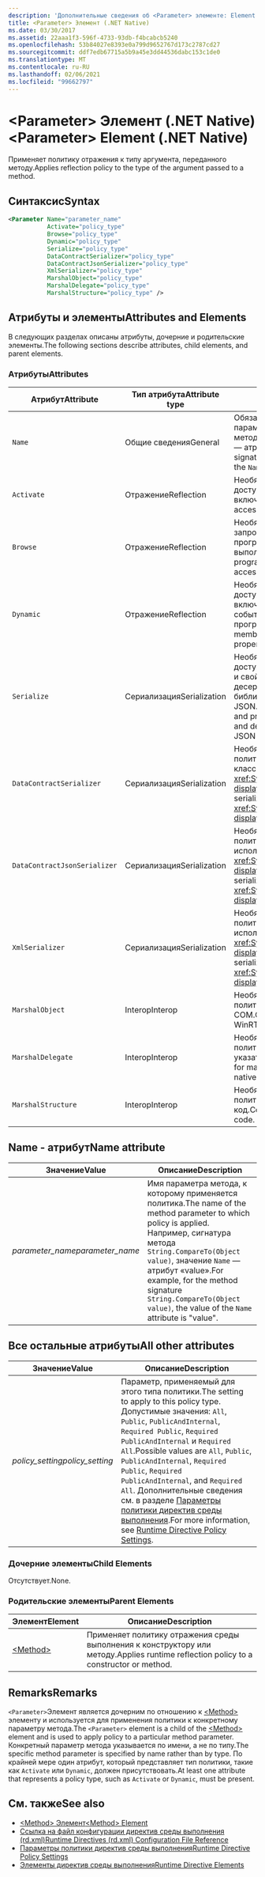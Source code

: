 ```yaml
---
description: 'Дополнительные сведения об <Parameter> элементе: Element (.NET Native)'
title: <Parameter> Элемент (.NET Native)
ms.date: 03/30/2017
ms.assetid: 22aaa1f3-596f-4733-93db-f4bcabcb5240
ms.openlocfilehash: 53b84027e8393e0a799d9652767d173c2787cd27
ms.sourcegitcommit: ddf7edb67715a5b9a45e3dd44536dabc153c1de0
ms.translationtype: MT
ms.contentlocale: ru-RU
ms.lasthandoff: 02/06/2021
ms.locfileid: "99662797"
---
```

# <a name="parameter-element-net-native"></a><span data-ttu-id="dbc0f-103">\<Parameter> Элемент (.NET Native)</span><span class="sxs-lookup"><span data-stu-id="dbc0f-103">\<Parameter> Element (.NET Native)</span></span>

<span data-ttu-id="dbc0f-104">Применяет политику отражения к типу аргумента, переданного методу.</span><span class="sxs-lookup"><span data-stu-id="dbc0f-104">Applies reflection policy to the type of the argument passed to a method.</span></span>  
  
## <a name="syntax"></a><span data-ttu-id="dbc0f-105">Синтаксис</span><span class="sxs-lookup"><span data-stu-id="dbc0f-105">Syntax</span></span>  
  
```xml  
<Parameter Name="parameter_name"  
           Activate="policy_type"  
           Browse="policy_type"  
           Dynamic="policy_type"  
           Serialize="policy_type"  
           DataContractSerializer="policy_type"  
           DataContractJsonSerializer="policy_type"  
           XmlSerializer="policy_type"  
           MarshalObject="policy_type"  
           MarshalDelegate="policy_type"  
           MarshalStructure="policy_type" />  
```  
  
## <a name="attributes-and-elements"></a><span data-ttu-id="dbc0f-106">Атрибуты и элементы</span><span class="sxs-lookup"><span data-stu-id="dbc0f-106">Attributes and Elements</span></span>  

 <span data-ttu-id="dbc0f-107">В следующих разделах описаны атрибуты, дочерние и родительские элементы.</span><span class="sxs-lookup"><span data-stu-id="dbc0f-107">The following sections describe attributes, child elements, and parent elements.</span></span>  
  
### <a name="attributes"></a><span data-ttu-id="dbc0f-108">Атрибуты</span><span class="sxs-lookup"><span data-stu-id="dbc0f-108">Attributes</span></span>  
  
|<span data-ttu-id="dbc0f-109">Атрибут</span><span class="sxs-lookup"><span data-stu-id="dbc0f-109">Attribute</span></span>|<span data-ttu-id="dbc0f-110">Тип атрибута</span><span class="sxs-lookup"><span data-stu-id="dbc0f-110">Attribute type</span></span>|<span data-ttu-id="dbc0f-111">Описание</span><span class="sxs-lookup"><span data-stu-id="dbc0f-111">Description</span></span>|  
|---------------|--------------------|-----------------|  
|`Name`|<span data-ttu-id="dbc0f-112">Общие сведения</span><span class="sxs-lookup"><span data-stu-id="dbc0f-112">General</span></span>|<span data-ttu-id="dbc0f-113">Обязательный атрибут.</span><span class="sxs-lookup"><span data-stu-id="dbc0f-113">Required attribute.</span></span> <span data-ttu-id="dbc0f-114">Имя параметра.</span><span class="sxs-lookup"><span data-stu-id="dbc0f-114">The parameter name.</span></span> <span data-ttu-id="dbc0f-115">Например, сигнатура метода `String.CompareTo(Object value)`, значение `Name` — атрибут «value».</span><span class="sxs-lookup"><span data-stu-id="dbc0f-115">For example, for the method signature `String.CompareTo(Object value)`, the value of the `Name` attribute is "value".</span></span>|  
|`Activate`|<span data-ttu-id="dbc0f-116">Отражение</span><span class="sxs-lookup"><span data-stu-id="dbc0f-116">Reflection</span></span>|<span data-ttu-id="dbc0f-117">Необязательный атрибут.</span><span class="sxs-lookup"><span data-stu-id="dbc0f-117">Optional attribute.</span></span> <span data-ttu-id="dbc0f-118">Управляет доступом среды выполнения к конструкторам для включения активации экземпляров.</span><span class="sxs-lookup"><span data-stu-id="dbc0f-118">Controls runtime access to constructors to enable activation of instances.</span></span>|  
|`Browse`|<span data-ttu-id="dbc0f-119">Отражение</span><span class="sxs-lookup"><span data-stu-id="dbc0f-119">Reflection</span></span>|<span data-ttu-id="dbc0f-120">Необязательный атрибут.</span><span class="sxs-lookup"><span data-stu-id="dbc0f-120">Optional attribute.</span></span> <span data-ttu-id="dbc0f-121">Управляет запросами для получения сведений об элементах программы, но не включает доступ среды выполнения.</span><span class="sxs-lookup"><span data-stu-id="dbc0f-121">Controls querying for information about program elements, but does not enable any runtime access.</span></span>|  
|`Dynamic`|<span data-ttu-id="dbc0f-122">Отражение</span><span class="sxs-lookup"><span data-stu-id="dbc0f-122">Reflection</span></span>|<span data-ttu-id="dbc0f-123">Необязательный атрибут.</span><span class="sxs-lookup"><span data-stu-id="dbc0f-123">Optional attribute.</span></span> <span data-ttu-id="dbc0f-124">Управляет доступом среды выполнения ко всем членам типа, включая конструкторы, методы, поля, свойства и события, чтобы включить динамическое программирование.</span><span class="sxs-lookup"><span data-stu-id="dbc0f-124">Controls runtime access to all type members, including constructors, methods, fields, properties, and events, to enable dynamic programming.</span></span>|  
|`Serialize`|<span data-ttu-id="dbc0f-125">Сериализация</span><span class="sxs-lookup"><span data-stu-id="dbc0f-125">Serialization</span></span>|<span data-ttu-id="dbc0f-126">Необязательный атрибут.</span><span class="sxs-lookup"><span data-stu-id="dbc0f-126">Optional attribute.</span></span> <span data-ttu-id="dbc0f-127">Управляет доступом среды выполнения к конструкторам, полям и свойствам, позволяющим сериализовать и десериализовать экземпляры типа с помощью таких библиотек, как, например, сериализатор Newtonsoft JSON.</span><span class="sxs-lookup"><span data-stu-id="dbc0f-127">Controls runtime access to constructors, fields, and properties, to enable type instances to be serialized and deserialized by libraries such as the Newtonsoft JSON serializer.</span></span>|  
|`DataContractSerializer`|<span data-ttu-id="dbc0f-128">Сериализация</span><span class="sxs-lookup"><span data-stu-id="dbc0f-128">Serialization</span></span>|<span data-ttu-id="dbc0f-129">Необязательный атрибут.</span><span class="sxs-lookup"><span data-stu-id="dbc0f-129">Optional attribute.</span></span> <span data-ttu-id="dbc0f-130">Определяет политику для сериализации, в которой используется класс <xref:System.Runtime.Serialization.DataContractSerializer?displayProperty=nameWithType>.</span><span class="sxs-lookup"><span data-stu-id="dbc0f-130">Controls policy for serialization that uses the <xref:System.Runtime.Serialization.DataContractSerializer?displayProperty=nameWithType> class.</span></span>|  
|`DataContractJsonSerializer`|<span data-ttu-id="dbc0f-131">Сериализация</span><span class="sxs-lookup"><span data-stu-id="dbc0f-131">Serialization</span></span>|<span data-ttu-id="dbc0f-132">Необязательный атрибут.</span><span class="sxs-lookup"><span data-stu-id="dbc0f-132">Optional attribute.</span></span> <span data-ttu-id="dbc0f-133">Определяет политику для сериализации JSON, в которой используется класс <xref:System.Runtime.Serialization.DataContractSerializer?displayProperty=nameWithType>.</span><span class="sxs-lookup"><span data-stu-id="dbc0f-133">Controls policy for JSON serialization that uses the <xref:System.Runtime.Serialization.DataContractSerializer?displayProperty=nameWithType> class.</span></span>|  
|`XmlSerializer`|<span data-ttu-id="dbc0f-134">Сериализация</span><span class="sxs-lookup"><span data-stu-id="dbc0f-134">Serialization</span></span>|<span data-ttu-id="dbc0f-135">Необязательный атрибут.</span><span class="sxs-lookup"><span data-stu-id="dbc0f-135">Optional attribute.</span></span> <span data-ttu-id="dbc0f-136">Определяет политику для сериализации XML, в которой используется класс <xref:System.Xml.Serialization.XmlSerializer?displayProperty=nameWithType>.</span><span class="sxs-lookup"><span data-stu-id="dbc0f-136">Controls policy for XML serialization that uses the <xref:System.Xml.Serialization.XmlSerializer?displayProperty=nameWithType> class.</span></span>|  
|`MarshalObject`|<span data-ttu-id="dbc0f-137">Interop</span><span class="sxs-lookup"><span data-stu-id="dbc0f-137">Interop</span></span>|<span data-ttu-id="dbc0f-138">Необязательный атрибут.</span><span class="sxs-lookup"><span data-stu-id="dbc0f-138">Optional attribute.</span></span> <span data-ttu-id="dbc0f-139">Определяет политику для маршалинга ссылочных типов в WinRT и COM.</span><span class="sxs-lookup"><span data-stu-id="dbc0f-139">Controls policy for marshaling reference types to WinRT and COM.</span></span>|  
|`MarshalDelegate`|<span data-ttu-id="dbc0f-140">Interop</span><span class="sxs-lookup"><span data-stu-id="dbc0f-140">Interop</span></span>|<span data-ttu-id="dbc0f-141">Необязательный атрибут.</span><span class="sxs-lookup"><span data-stu-id="dbc0f-141">Optional attribute.</span></span> <span data-ttu-id="dbc0f-142">Определяет политики для маршалинга типов делегатов как указателей функции на машинный код.</span><span class="sxs-lookup"><span data-stu-id="dbc0f-142">Controls policy for marshaling delegate types as function pointers to native code.</span></span>|  
|`MarshalStructure`|<span data-ttu-id="dbc0f-143">Interop</span><span class="sxs-lookup"><span data-stu-id="dbc0f-143">Interop</span></span>|<span data-ttu-id="dbc0f-144">Необязательный атрибут.</span><span class="sxs-lookup"><span data-stu-id="dbc0f-144">Optional attribute.</span></span> <span data-ttu-id="dbc0f-145">Определяет политики для маршалинга типов значений в машинный код.</span><span class="sxs-lookup"><span data-stu-id="dbc0f-145">Controls policy for marshaling value types to native code.</span></span>|  
  
## <a name="name-attribute"></a><span data-ttu-id="dbc0f-146">Name - атрибут</span><span class="sxs-lookup"><span data-stu-id="dbc0f-146">Name attribute</span></span>  
  
|<span data-ttu-id="dbc0f-147">Значение</span><span class="sxs-lookup"><span data-stu-id="dbc0f-147">Value</span></span>|<span data-ttu-id="dbc0f-148">Описание</span><span class="sxs-lookup"><span data-stu-id="dbc0f-148">Description</span></span>|  
|-----------|-----------------|  
|<span data-ttu-id="dbc0f-149">*parameter_name*</span><span class="sxs-lookup"><span data-stu-id="dbc0f-149">*parameter_name*</span></span>|<span data-ttu-id="dbc0f-150">Имя параметра метода, к которому применяется политика.</span><span class="sxs-lookup"><span data-stu-id="dbc0f-150">The name of the method parameter to which policy is applied.</span></span> <span data-ttu-id="dbc0f-151">Например, сигнатура метода `String.CompareTo(Object value)`, значение `Name` — атрибут «value».</span><span class="sxs-lookup"><span data-stu-id="dbc0f-151">For example, for the method signature `String.CompareTo(Object value)`, the value of the `Name` attribute is "value".</span></span>|  
  
## <a name="all-other-attributes"></a><span data-ttu-id="dbc0f-152">Все остальные атрибуты</span><span class="sxs-lookup"><span data-stu-id="dbc0f-152">All other attributes</span></span>  
  
|<span data-ttu-id="dbc0f-153">Значение</span><span class="sxs-lookup"><span data-stu-id="dbc0f-153">Value</span></span>|<span data-ttu-id="dbc0f-154">Описание</span><span class="sxs-lookup"><span data-stu-id="dbc0f-154">Description</span></span>|  
|-----------|-----------------|  
|<span data-ttu-id="dbc0f-155">*policy_setting*</span><span class="sxs-lookup"><span data-stu-id="dbc0f-155">*policy_setting*</span></span>|<span data-ttu-id="dbc0f-156">Параметр, применяемый для этого типа политики.</span><span class="sxs-lookup"><span data-stu-id="dbc0f-156">The setting to apply to this policy type.</span></span> <span data-ttu-id="dbc0f-157">Допустимые значения: `All`, `Public`, `PublicAndInternal`, `Required Public`, `Required PublicAndInternal` и `Required All`.</span><span class="sxs-lookup"><span data-stu-id="dbc0f-157">Possible values are `All`, `Public`, `PublicAndInternal`, `Required Public`, `Required PublicAndInternal`, and `Required All`.</span></span> <span data-ttu-id="dbc0f-158">Дополнительные сведения см. в разделе [Параметры политики директив среды выполнения](runtime-directive-policy-settings.md).</span><span class="sxs-lookup"><span data-stu-id="dbc0f-158">For more information, see [Runtime Directive Policy Settings](runtime-directive-policy-settings.md).</span></span>|  
  
### <a name="child-elements"></a><span data-ttu-id="dbc0f-159">Дочерние элементы</span><span class="sxs-lookup"><span data-stu-id="dbc0f-159">Child Elements</span></span>  

 <span data-ttu-id="dbc0f-160">Отсутствует.</span><span class="sxs-lookup"><span data-stu-id="dbc0f-160">None.</span></span>  
  
### <a name="parent-elements"></a><span data-ttu-id="dbc0f-161">Родительские элементы</span><span class="sxs-lookup"><span data-stu-id="dbc0f-161">Parent Elements</span></span>  
  
|<span data-ttu-id="dbc0f-162">Элемент</span><span class="sxs-lookup"><span data-stu-id="dbc0f-162">Element</span></span>|<span data-ttu-id="dbc0f-163">Описание</span><span class="sxs-lookup"><span data-stu-id="dbc0f-163">Description</span></span>|  
|-------------|-----------------|  
|[\<Method>](method-element-net-native.md)|<span data-ttu-id="dbc0f-164">Применяет политику отражения среды выполнения к конструктору или методу.</span><span class="sxs-lookup"><span data-stu-id="dbc0f-164">Applies runtime reflection policy to a constructor or method.</span></span>|  
  
## <a name="remarks"></a><span data-ttu-id="dbc0f-165">Remarks</span><span class="sxs-lookup"><span data-stu-id="dbc0f-165">Remarks</span></span>  

 <span data-ttu-id="dbc0f-166">`<Parameter>`Элемент является дочерним по отношению к [\<Method>](method-element-net-native.md) элементу и используется для применения политики к конкретному параметру метода.</span><span class="sxs-lookup"><span data-stu-id="dbc0f-166">The `<Parameter>` element is a child of the [\<Method>](method-element-net-native.md) element and is used to apply policy to a particular method parameter.</span></span> <span data-ttu-id="dbc0f-167">Конкретный параметр метода указывается по имени, а не по типу.</span><span class="sxs-lookup"><span data-stu-id="dbc0f-167">The specific method parameter is specified by name rather than by type.</span></span> <span data-ttu-id="dbc0f-168">По крайней мере один атрибут, который представляет тип политики, такие как `Activate` или `Dynamic`, должен присутствовать.</span><span class="sxs-lookup"><span data-stu-id="dbc0f-168">At least one attribute that represents a policy type, such as `Activate` or `Dynamic`, must be present.</span></span>  
  
## <a name="see-also"></a><span data-ttu-id="dbc0f-169">См. также</span><span class="sxs-lookup"><span data-stu-id="dbc0f-169">See also</span></span>

- [<span data-ttu-id="dbc0f-170">\<Method> Элемент</span><span class="sxs-lookup"><span data-stu-id="dbc0f-170">\<Method> Element</span></span>](method-element-net-native.md)
- [<span data-ttu-id="dbc0f-171">Ссылка на файл конфигурации директив среды выполнения (rd.xml)</span><span class="sxs-lookup"><span data-stu-id="dbc0f-171">Runtime Directives (rd.xml) Configuration File Reference</span></span>](runtime-directives-rd-xml-configuration-file-reference.md)
- [<span data-ttu-id="dbc0f-172">Параметры политики директив среды выполнения</span><span class="sxs-lookup"><span data-stu-id="dbc0f-172">Runtime Directive Policy Settings</span></span>](runtime-directive-policy-settings.md)
- [<span data-ttu-id="dbc0f-173">Элементы директив среды выполнения</span><span class="sxs-lookup"><span data-stu-id="dbc0f-173">Runtime Directive Elements</span></span>](runtime-directive-elements.md)
